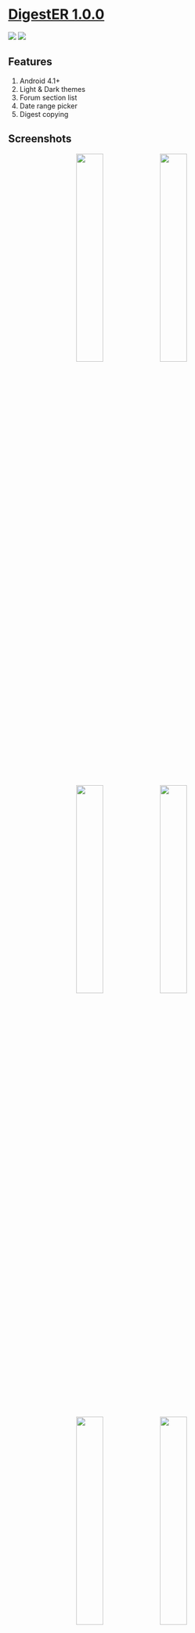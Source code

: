 # <a href="https://github.com/Keddnyo/DigestER/releases/latest">DigestER 1.0.0</a>

<a href="https://github.com/Keddnyo/DigestER/releases"><img src="https://img.shields.io/github/downloads/keddnyo/digester/total?style=for-the-badge"></a>
<a href="https://github.com/Keddnyo/DigestER/releases/latest"><img src="https://img.shields.io/github/downloads/keddnyo/digester/latest/total?label=Latest%20downloads&style=for-the-badge"></a>

## Features
1. Android 4.1+
2. Light & Dark themes
3. Forum section list
4. Date range picker
5. Digest copying

## Screenshots
<p align="center">
  <img src="https://user-images.githubusercontent.com/65981689/212891881-e6d01cb5-186b-4fbc-adf0-b85713a8bd49.jpg" max-width="100%" width="33%">
  <img src="https://user-images.githubusercontent.com/65981689/212891885-de2edca7-d6bb-4d79-bc80-f9b93c23c8fa.jpg" max-width="100%" width="33%">
  <img src="https://user-images.githubusercontent.com/65981689/212891886-4cb7399e-6afd-4c0b-bc47-4c16421bb058.jpg" max-width="100%" width="33%">
  <img src="https://user-images.githubusercontent.com/65981689/212891889-9b305419-6d9c-47b0-a217-fe80909a9427.jpg" max-width="100%" width="33%">
  <img src="https://user-images.githubusercontent.com/65981689/212891893-0402388f-30bd-4ae8-9c88-34b196859e94.jpg" max-width="100%" width="33%">
  <img src="https://user-images.githubusercontent.com/65981689/212891894-9c68efd5-179d-4741-a5fa-ed4036c98ca3.jpg" max-width="100%" width="33%">
</p>

[Показать на русском](https://github.com/Keddnyo/DigestER/blob/master/README.ru-RU.md)
